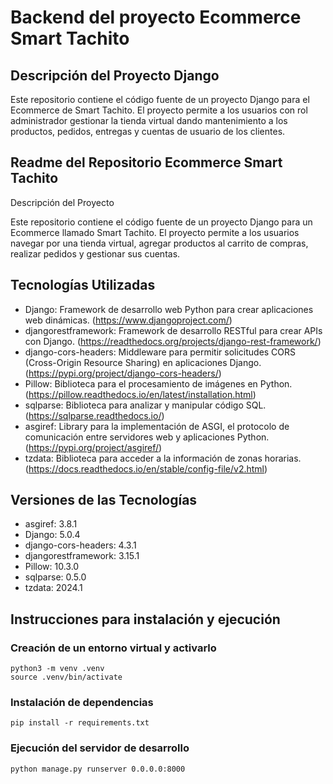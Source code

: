 # Backend del proyecto Ecommerce Smart Tachito

## Descripción del Proyecto Django

Este repositorio contiene el código fuente de un proyecto Django para el Ecommerce de Smart Tachito. El proyecto permite a los usuarios con rol administrador gestionar la tienda virtual dando mantenimiento a los productos, pedidos, entregas y cuentas de usuario de los clientes.

## Readme del Repositorio Ecommerce Smart Tachito
Descripción del Proyecto

Este repositorio contiene el código fuente de un proyecto Django para un Ecommerce llamado Smart Tachito. El proyecto permite a los usuarios navegar por una tienda virtual, agregar productos al carrito de compras, realizar pedidos y gestionar sus cuentas.

## Tecnologías Utilizadas

- Django: Framework de desarrollo web Python para crear aplicaciones web dinámicas. (https://www.djangoproject.com/)
- djangorestframework: Framework de desarrollo RESTful para crear APIs con Django. (https://readthedocs.org/projects/django-rest-framework/)
- django-cors-headers: Middleware para permitir solicitudes CORS (Cross-Origin Resource Sharing) en aplicaciones Django. (https://pypi.org/project/django-cors-headers/)
- Pillow: Biblioteca para el procesamiento de imágenes en Python. (https://pillow.readthedocs.io/en/latest/installation.html)
- sqlparse: Biblioteca para analizar y manipular código SQL. (https://sqlparse.readthedocs.io/)
- asgiref: Library para la implementación de ASGI, el protocolo de comunicación entre servidores web y aplicaciones Python. (https://pypi.org/project/asgiref/)
- tzdata: Biblioteca para acceder a la información de zonas horarias. (https://docs.readthedocs.io/en/stable/config-file/v2.html)

## Versiones de las Tecnologías

- asgiref: 3.8.1
- Django: 5.0.4
- django-cors-headers: 4.3.1
- djangorestframework: 3.15.1
- Pillow: 10.3.0
- sqlparse: 0.5.0
- tzdata: 2024.1

## Instrucciones para instalación y ejecución

### Creación de un entorno virtual y activarlo
```
python3 -m venv .venv
source .venv/bin/activate
```

### Instalación de dependencias
```
pip install -r requirements.txt
```

### Ejecución del servidor de desarrollo
```
python manage.py runserver 0.0.0.0:8000
```

## 